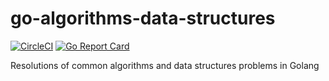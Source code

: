 # go-algorithms-data-structures

[![CircleCI](https://circleci.com/gh/fabiothiroki/go-algorithms-data-structures/tree/master.svg?style=svg)](https://circleci.com/gh/fabiothiroki/go-algorithms-data-structures/tree/master)
[![Go Report Card](https://goreportcard.com/badge/github.com/fabiothiroki/go-algorithms-data-structures)](https://goreportcard.com/report/github.com/fabiothiroki/go-algorithms-data-structures)


Resolutions of common algorithms and data structures problems in Golang
